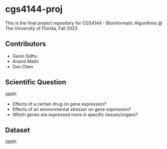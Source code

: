 # cgs4144-proj
This is the final project repository for CGS4144 - Bioinformatic Algorithms @ The University of Florida, Fall 2023

## Contributors
- Gavin Sidhu
- Anand Mathi
- Don Chen

## Scientific Question
(WIP)
- Effects of a certain drug on gene expression?
- Effects of an environmental stressor on gene expression?
- Which genes are expressed more in specific tissues/organs?

## Dataset
(WIP)

